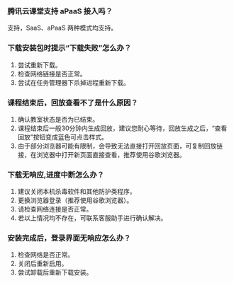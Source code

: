 ﻿### 腾讯云课堂支持 aPaaS 接入吗？

支持，SaaS、aPaaS 两种模式均支持。

### 下载安装包时提示“下载失败”怎么办？
1. 尝试重新下载。
2. 检查网络链接是否正常。
3. 尝试在任务管理器下杀掉进程重新下载。

### 课程结束后，回放查看不了是什么原因？

1. 确认教室状态是否为已结束。
2. 课程结束后一般30分钟内生成回放，建议您耐心等待，回放生成之后，“查看回放”按钮变成蓝色可点击样式。
3. 由于部分浏览器可能有限制，会导致无法直接打开回放页面，可复制回放链接，在浏览器中打开新页面直接查看，推荐使用谷歌浏览器。

### 下载无响应,进度中断怎么办？

1. 建议关闭本机杀毒软件和其他防护类程序。
2. 更换浏览器登录（推荐使用谷歌浏览器）。
3. 请检查网络连接是否正常。
4. 若以上情况均不存在，可联系客服助手进行确认解决。

### 安装完成后，登录界面无响应怎么办？

1. 检查网络是否正常。
2. 关闭后重新启用。
3. 尝试卸载后重新下载安装。